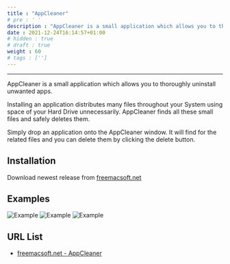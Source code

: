 ```yaml
---
title : "AppCleaner"
# pre : ' '
description : "AppCleaner is a small application which allows you to thoroughly uninstall unwanted apps."
date : 2021-12-24T16:14:57+01:00
# hidden : true
# draft : true
weight : 60
# tags : ['']
---
```


---

AppCleaner is a small application which allows you to thoroughly uninstall unwanted apps.

Installing an application distributes many files throughout your System using space of your Hard Drive unnecessarily.
AppCleaner finds all these small files and safely deletes them.

Simply drop an application onto the AppCleaner window. It will find for the related files and you can delete them by clicking the delete button.

## Installation

Download newest release from [freemacsoft.net](http://freemacsoft.net/appcleaner/)

## Examples

![Example](images/example1.png)
![Example](images/example2.png)
![Example](images/example3.png)

## URL List

- [freemacsoft.net - AppCleaner](http://freemacsoft.net/appcleaner/)
